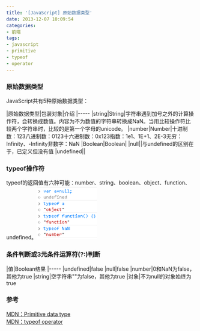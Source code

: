 ```yaml
---
title: '[JavaScript] 原始数据类型'
date: 2013-12-07 10:09:54
categories: 
- 前端
tags: 
- javascript
- primitive
- typeof
- operator
---
```

### 原始数据类型
JavaScript共有5种原始数据类型：

|原始数据类型|包装对象|介绍
|-----
|string|String|字符串遇到加号之外的计算操作符，会转换成数值。内容为不为数值的字符串转换成NaN。当用比较操作符比较两个字符串时，比较的是第一个字母的unicode。
|number|Number|十进制数：123八进制数：0123十六进制数：0x123指数：1e1、1E+1、2E-3无穷：Infinity、-Infinity非数字：NaN
|Boolean|Boolean|
|null||与undefined的区别在于，已定义但没有值
|undefined||

### typeof操作符
typeof的返回值有六种可能：number、string、boolean、object、function、undefined。![JavaScript: 原始数据类型](/images/2013/12/0026uWfMgy6QpPL0Sne48.png)

### 条件判断或3元条件运算符(?:)判断

|值|Boolean结果
|-----
|undefined|false
|null|false
|number|0和NaN为false，其他为true
|string|空字符串""为false，其他为true
|对象|不为null的对象始终为true

### 参考

[MDN：Primitive data type](https://developer.mozilla.org/en-US/docs/Glossary/Primitive)    
[ MDN：typeof operator](https://developer.mozilla.org/en-US/docs/Web/JavaScript/Reference/Operators/typeof)    